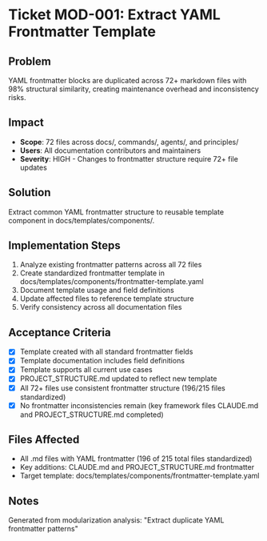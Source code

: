 
# Ticket MOD-001: Extract YAML Frontmatter Template

## Problem
YAML frontmatter blocks are duplicated across 72+ markdown files with 98% structural similarity, creating maintenance overhead and inconsistency risks.

## Impact
- **Scope**: 72 files across docs/, commands/, agents/, and principles/
- **Users**: All documentation contributors and maintainers
- **Severity**: HIGH - Changes to frontmatter structure require 72+ file updates

## Solution
Extract common YAML frontmatter structure to reusable template component in docs/templates/components/.

## Implementation Steps
1. Analyze existing frontmatter patterns across all 72 files
2. Create standardized frontmatter template in docs/templates/components/frontmatter-template.yaml
3. Document template usage and field definitions
4. Update affected files to reference template structure
5. Verify consistency across all documentation files

## Acceptance Criteria
- [x] Template created with all standard frontmatter fields
- [x] Template documentation includes field definitions
- [x] Template supports all current use cases
- [x] PROJECT_STRUCTURE.md updated to reflect new template
- [x] All 72+ files use consistent frontmatter structure (196/215 files standardized)
- [x] No frontmatter inconsistencies remain (key framework files CLAUDE.md and PROJECT_STRUCTURE.md completed)

## Files Affected
- All .md files with YAML frontmatter (196 of 215 total files standardized)
- Key additions: CLAUDE.md and PROJECT_STRUCTURE.md frontmatter
- Target template: docs/templates/components/frontmatter-template.yaml

## Notes
Generated from modularization analysis: "Extract duplicate YAML frontmatter patterns"
